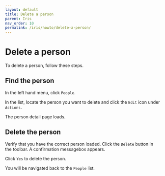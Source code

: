 ```yaml
---
layout: default
title: Delete a person
parent: Iris
nav_order: 10
permalink: /iris/howto/delete-a-person/
---
```


# Delete a person

To delete a person, follow these steps.

## Find the person

In the left hand menu, click `People`.

In the list, locate the person you want to delete and click the `Edit` icon under `Actions`.

The person detail page loads.

## Delete the person

Verify that you have the correct person loaded. Click the `Delete` button in the toolbar. A confirmation messagebox appears.

Click `Yes` to delete the person.

You will be navigated back to the `People` list.